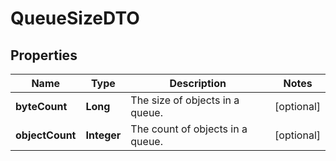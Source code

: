 # QueueSizeDTO

## Properties
Name | Type | Description | Notes
------------ | ------------- | ------------- | -------------
**byteCount** | **Long** | The size of objects in a queue. |  [optional]
**objectCount** | **Integer** | The count of objects in a queue. |  [optional]

